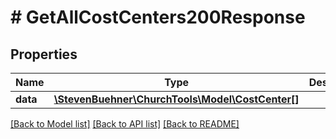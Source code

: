 # # GetAllCostCenters200Response

## Properties

Name | Type | Description | Notes
------------ | ------------- | ------------- | -------------
**data** | [**\StevenBuehner\ChurchTools\Model\CostCenter[]**](CostCenter.md) |  | [optional]

[[Back to Model list]](../../README.md#models) [[Back to API list]](../../README.md#endpoints) [[Back to README]](../../README.md)
